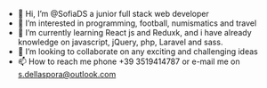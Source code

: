 - 👋 Hi, I’m @SofiaDS a junior full stack web developer
- 👀 I’m interested in programming, football, numismatics and travel
- 🌱 I’m currently learning React js and Reduxk, and i have already knowledge on javascript, jQuery, php, Laravel and sass.
- 💞️ I’m looking to collaborate on any exciting and challenging ideas
- 📫 How to reach me phone +39 3519414787 or e-mail me on s.dellaspora@outlook.com

<!---
SofiaDS/SofiaDS is a ✨ special ✨ repository because its `README.md` (this file) appears on your GitHub profile.
You can click the Preview link to take a look at your changes.
--->
